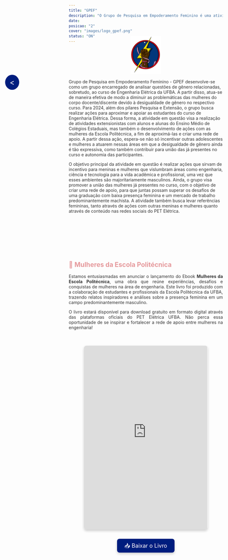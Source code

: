 ```yaml
---
title: "GPEF"
description: "O Grupo de Pesquisa em Empoderamento Feminino é uma atividade que trata sobre questões de gênero e avalia a baixa participação de mulheres nos cursos de graduação da área de exatas."
date:
posicao: "2"
cover: "images/logo_gpef.png"
status: "ON"
---
```

<!-- imagem da atividade-->
<div style="text-align: center; margin-top: -40px;"> <!-- Reduzindo a margem superior -->
  <img src="/atividades/GPEF/images/logo_gpef_sem_borda.png" alt="Imagem Centralizada" style="width: 20%; height: auto;">
</div>
<!--Botão para voltar para a página anterior-->
<a href="javascript:history.back()" style="position: fixed; center: 20px; left: 20px; background-color: #001D7E; color: white; padding: 10px 15px; border-radius: 50%; text-decoration: none; font-size: 24px; z-index: 1000;">&lt;</a>

<!--  o conterúdo começa a partir daqui -->
<p style="color: #333;">
  Grupo de Pesquisa em Empoderamento Feminino - GPEF desenvolve-se como um grupo
  encarregado de analisar questões de gênero relacionadas, sobretudo, ao curso de Engenharia
  Elétrica da UFBA. A partir disso, atua-se de maneira efetiva de modo a diminuir as problemáticas
  das mulheres do corpo docente/discente devido à desigualdade de gênero no respectivo curso. Para
  2024, além dos pilares Pesquisa e Extensão, o grupo busca realizar ações para aproximar e apoiar as
  estudantes do curso de Engenharia Elétrica. Dessa forma, a atividade em questão visa a realização
  de atividades extensionistas com alunos e alunas do Ensino Médio de Colégios Estaduais, mas
  também o desenvolvimento de ações com as mulheres da Escola Politécnica, a fim de aproximá-las e
  criar uma rede de apoio. A partir dessa ação, espera-se não só incentivar outras adolescentes e
  mulheres a atuarem nessas áreas em que a desigualdade de gênero ainda é tão expressiva, como
  também contribuir para união das já presentes no curso e autonomia das participantes.
</p>
<p style="color: #333;">
  O objetivo principal da atividade em questão é realizar ações que sirvam de incentivo para meninas
  e mulheres que vislumbram áreas como engenharia, ciência e tecnologia para a vida acadêmica e
  profissional, uma vez que esses ambientes são majoritariamente masculinos. Ainda, o grupo visa
  promover a união das mulheres já presentes no curso, com o objetivo de criar uma rede de apoio,
  para que juntas possam superar os desafios de uma graduação com baixa presença feminina e um
  mercado de trabalho predominantemente machista. A atividade também busca levar referências
  femininas, tanto através de ações com outras meninas e mulheres quanto através de conteúdo nas
  redes sociais do PET Elétrica.
</p><br><br>

### <span style="color:#001D7E;" class="blink-animation"><i><u>LANÇAMENTO</i></u></span>

<style>
@keyframes blink {
    0%, 100% {
        opacity: 1;
    }
    50% {
        opacity: 0;
    }
}

.blink-animation {
    display: inline-block;
    animation: blink 1s step-start infinite;
}
</style>

<br>

## <span style="color:#E5989B;">📖 Mulheres da Escola Politécnica</span>

<p style="color: #333; text-align: justify;">
  Estamos entusiasmadas em anunciar o lançamento do Ebook <strong>Mulheres da Escola Politécnica</strong>, uma obra que reúne experiências, desafios e conquistas de mulheres na área de engenharia. Este livro foi produzido com a colaboração de estudantes e profissionais da Escola Politécnica da UFBA, trazendo relatos inspiradores e análises sobre a presença feminina em um campo predominantemente masculino.
</p>

<p style="color: #333; text-align: justify;">
  O livro estará disponível para download gratuito em formato digital através das plataformas oficiais do PET Elétrica UFBA. Não perca essa oportunidade de se inspirar e fortalecer a rede de apoio entre mulheres na engenharia!
</p>
<br>

<!-- Visualização integrada -->
<div style="text-align: center; margin-top: 20px;">
<!---
  <iframe src="/docs/livros/Mulheres da Escola Politecnica da UFBA.pdf#toolbar=0" width="80%" height="600px" style="border: none; border-radius: 8px; box-shadow: 0 4px 8px rgba(0,0,0,0.2);">
  </iframe>
--->
  <iframe src="https://musical-guacamole-vxjrr7vpwj4fp6v5-3000.app.github.dev/docs/livros/Mulheres%20da%20Escola%20Politecnica%20da%20UFBA.pdf" width="80%" height="600px" style="border: none; border-radius: 8px; box-shadow: 0 4px 8px rgba(0,0,0,0.2);">
  </iframe>
</div>
<br>
<!-- Botão para download -->
<div style="text-align: center; margin-top: 20px;">
  <a href="/docs/livros/Mulheres da Escola Politecnica da UFBA.pdf" download style="background-color: #001D7E; color: white; padding: 12px 24px; border-radius: 8px; text-decoration: none; font-size: 18px; box-shadow: 0 4px 8px rgba(0,0,0,0.2);">
    📥 Baixar o Livro
  </a>
</div>

<br><br>